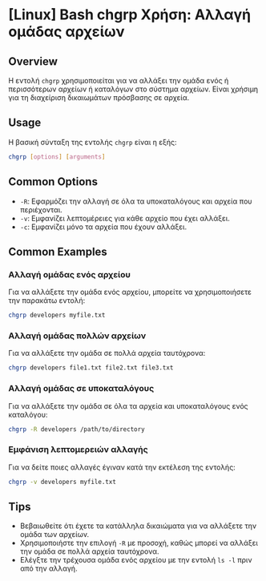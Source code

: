 # [Linux] Bash chgrp Χρήση: Αλλαγή ομάδας αρχείων

## Overview
Η εντολή `chgrp` χρησιμοποιείται για να αλλάξει την ομάδα ενός ή περισσότερων αρχείων ή καταλόγων στο σύστημα αρχείων. Είναι χρήσιμη για τη διαχείριση δικαιωμάτων πρόσβασης σε αρχεία.

## Usage
Η βασική σύνταξη της εντολής `chgrp` είναι η εξής:

```bash
chgrp [options] [arguments]
```

## Common Options
- `-R`: Εφαρμόζει την αλλαγή σε όλα τα υποκαταλόγους και αρχεία που περιέχονται.
- `-v`: Εμφανίζει λεπτομέρειες για κάθε αρχείο που έχει αλλάξει.
- `-c`: Εμφανίζει μόνο τα αρχεία που έχουν αλλάξει.

## Common Examples
### Αλλαγή ομάδας ενός αρχείου
Για να αλλάξετε την ομάδα ενός αρχείου, μπορείτε να χρησιμοποιήσετε την παρακάτω εντολή:

```bash
chgrp developers myfile.txt
```

### Αλλαγή ομάδας πολλών αρχείων
Για να αλλάξετε την ομάδα σε πολλά αρχεία ταυτόχρονα:

```bash
chgrp developers file1.txt file2.txt file3.txt
```

### Αλλαγή ομάδας σε υποκαταλόγους
Για να αλλάξετε την ομάδα σε όλα τα αρχεία και υποκαταλόγους ενός καταλόγου:

```bash
chgrp -R developers /path/to/directory
```

### Εμφάνιση λεπτομερειών αλλαγής
Για να δείτε ποιες αλλαγές έγιναν κατά την εκτέλεση της εντολής:

```bash
chgrp -v developers myfile.txt
```

## Tips
- Βεβαιωθείτε ότι έχετε τα κατάλληλα δικαιώματα για να αλλάξετε την ομάδα των αρχείων.
- Χρησιμοποιήστε την επιλογή `-R` με προσοχή, καθώς μπορεί να αλλάξει την ομάδα σε πολλά αρχεία ταυτόχρονα.
- Ελέγξτε την τρέχουσα ομάδα ενός αρχείου με την εντολή `ls -l` πριν από την αλλαγή.